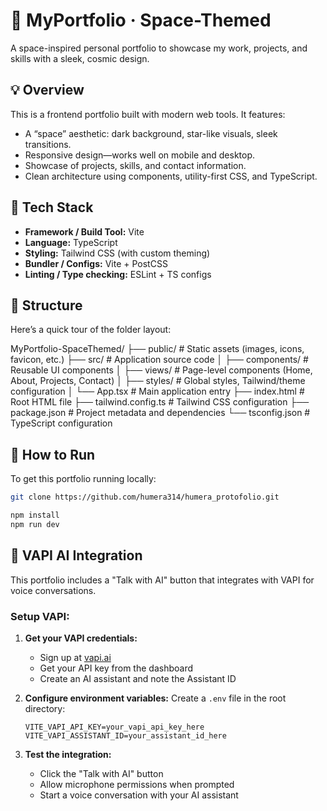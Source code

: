 # 🚀 MyPortfolio · Space-Themed

A space-inspired personal portfolio to showcase my work, projects, and skills with a sleek, cosmic design.


## 💡 Overview

This is a frontend portfolio built with modern web tools. It features:

- A “space” aesthetic: dark background, star-like visuals, sleek transitions.
- Responsive design—works well on mobile and desktop.
- Showcase of projects, skills, and contact information.
- Clean architecture using components, utility-first CSS, and TypeScript.


## 🧰 Tech Stack

- **Framework / Build Tool:** Vite  
- **Language:** TypeScript  
- **Styling:** Tailwind CSS (with custom theming)  
- **Bundler / Configs:** Vite + PostCSS  
- **Linting / Type checking:** ESLint + TS configs


## 📁 Structure

Here’s a quick tour of the folder layout:

MyPortfolio-SpaceThemed/
├── public/                # Static assets (images, icons, favicon, etc.)
├── src/                   # Application source code
│   ├── components/        # Reusable UI components
│   ├── views/             # Page-level components (Home, About, Projects, Contact)
│   ├── styles/            # Global styles, Tailwind/theme configuration
│   └── App.tsx            # Main application entry
├── index.html             # Root HTML file
├── tailwind.config.ts     # Tailwind CSS configuration
├── package.json           # Project metadata and dependencies
└── tsconfig.json          # TypeScript configuration


## 📲 How to Run

To get this portfolio running locally:

```bash
git clone https://github.com/humera314/humera_protofolio.git

npm install
npm run dev
```

## 🤖 VAPI AI Integration

This portfolio includes a "Talk with AI" button that integrates with VAPI for voice conversations.

### Setup VAPI:

1. **Get your VAPI credentials:**
   - Sign up at [vapi.ai](https://vapi.ai/)
   - Get your API key from the dashboard
   - Create an AI assistant and note the Assistant ID

2. **Configure environment variables:**
   Create a `.env` file in the root directory:
   ```env
   VITE_VAPI_API_KEY=your_vapi_api_key_here
   VITE_VAPI_ASSISTANT_ID=your_assistant_id_here
   ```

3. **Test the integration:**
   - Click the "Talk with AI" button
   - Allow microphone permissions when prompted
   - Start a voice conversation with your AI assistant



